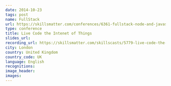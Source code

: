 ```yaml
---
date: 2014-10-23
tags: post
name: FullStack
url: https://skillsmatter.com/conferences/6361-fullstack-node-and-javascript-conference#overview
type: conference
title: Live Code the Intenet of Things
slides_url:
recording_url: https://skillsmatter.com/skillscasts/5779-live-code-the-internet-of-things
city: London
country: United Kingdom
country_code: UK
language: English
recognitions:
image_header:
images:
---
```

